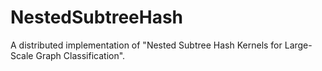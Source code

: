 # NestedSubtreeHash
A distributed implementation of "Nested Subtree Hash Kernels for Large-Scale Graph Classification".
